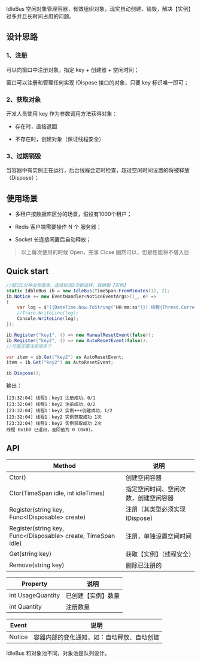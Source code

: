 IdleBus 空闲对象管理容器，有效组织对象，现实自动创建、销毁，解决【实例】过多并且长时间占用的问题。

## 设计思路

### 1、注册

可以向窗口中注册对象，指定 key + 创建器 + 空闲时间；

窗口可以注册和管理任何实现 IDispose 接口的对象，只要 key 标识唯一即可；

### 2、获取对象

开发人员使用 key 作为参数调用方法获得对象：

- 存在时，直接返回

- 不存在时，创建对象（保证线程安全）

### 3、过期销毁

当容器中有实例正在运行，后台线程会定时检查，超过空闲时间设置的将被释放（Dispose）；

## 使用场景

- 多租户按数据库区分的场景，假设有1000个租户；

- Redis 客户端需要操作 N 个 服务器；

- Socket 长连接闲置后自动释放；

> 以上每次使用的时候 Open，完事 Close 固然可以，但是性能将不堪入目

## Quick start

```csharp
//超过1分钟没有使用，连续检测2次都这样，就销毁【实例】
static IdbleBus ib = new IdleBus(TimeSpan.FromMinutes(1), 2);
ib.Notice += new EventHandler<NoticeEventArgs>((_, e) =>
{
    var log = $"[{DateTime.Now.ToString("HH:mm:ss")}] 线程{Thread.CurrentThread.ManagedThreadId}：{e.Log}";
    //Trace.WriteLine(log);
    Console.WriteLine(log);
});

ib.Register("key1", () => new ManualResetEvent(false));
ib.Register("key2", () => new AutoResetEvent(false));
//可能还要注册很多个

var item = ib.Get("key2") as AutoResetEvent;
item = ib.Get("key2") as AutoResetEvent;

ib.Dispose();
```

输出：

```shell
[23:32:04] 线程1：key1 注册成功，0/1
[23:32:04] 线程1：key2 注册成功，0/2
[23:32:04] 线程1：key2 实例+++创建成功，1/2
[23:32:04] 线程1：key2 实例获取成功 1次
[23:32:04] 线程1：key2 实例获取成功 2次
线程 0x1b0 已退出，返回值为 0 (0x0)。
```

## API

| Method | 说明 |
| -- | -- |
| Ctor() | 创建空闲容器 |
| Ctor(TimeSpan idle, int idleTimes) | 指定空闲时间、空闲次数，创建空闲容器 |
| Register(string key, Func\<IDisposable\> create) | 注册（其类型必须实现 IDispose） |
| Register(string key, Func\<IDisposable\> create, TimeSpan idle) | 注册，单独设置空间时间 |
| Get(string key) | 获取【实例】（线程安全） |
| Remove(string key) | 删除已注册的 |

| Property | 说明 |
| -- | -- |
| int UsageQuantity | 已创建【实例】数量 |
| int Quantity | 注册数量 |

| Event | 说明 |
| -- | -- |
| Notice | 容器内部的变化通知，如：自动释放、自动创建 |


IdleBus 和对象池不同，对象池是队列设计。